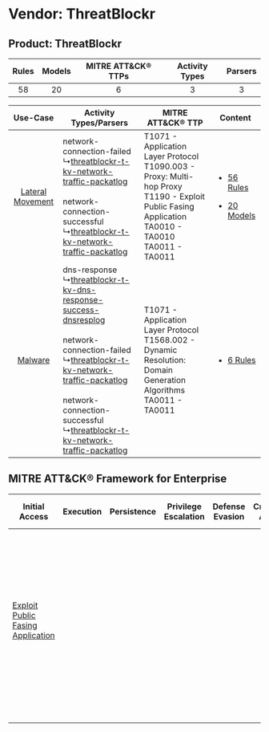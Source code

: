 Vendor: ThreatBlockr
====================
Product: ThreatBlockr
---------------------
| Rules | Models | MITRE ATT&CK® TTPs | Activity Types | Parsers |
|:-----:|:------:|:------------------:|:--------------:|:-------:|
|  58   |   20   |         6          |       3        |    3    |

|    Use-Case    | Activity Types/Parsers    | MITRE ATT&CK® TTP    | Content    |
|:----:| ---- | ---- | ---- |
| [Lateral Movement](../../../UseCases/uc_lateral_movement.md) |  network-connection-failed<br> ↳[threatblockr-t-kv-network-traffic-packatlog](Ps/pC_threatblockrtkvnetworktrafficpackatlog.md)<br><br> network-connection-successful<br> ↳[threatblockr-t-kv-network-traffic-packatlog](Ps/pC_threatblockrtkvnetworktrafficpackatlog.md)<br>    | T1071 - Application Layer Protocol<br>T1090.003 - Proxy: Multi-hop Proxy<br>T1190 - Exploit Public Fasing Application<br>TA0010 - TA0010<br>TA0011 - TA0011<br> | [<ul><li>56 Rules</li></ul><ul><li>20 Models</li></ul>](RM/r_m_threatblockr_threatblockr_Lateral_Movement.md) |
|          [Malware](../../../UseCases/uc_malware.md)          |  dns-response<br> ↳[threatblockr-t-kv-dns-response-success-dnsresplog](Ps/pC_threatblockrtkvdnsresponsesuccessdnsresplog.md)<br><br> network-connection-failed<br> ↳[threatblockr-t-kv-network-traffic-packatlog](Ps/pC_threatblockrtkvnetworktrafficpackatlog.md)<br><br> network-connection-successful<br> ↳[threatblockr-t-kv-network-traffic-packatlog](Ps/pC_threatblockrtkvnetworktrafficpackatlog.md)<br> | T1071 - Application Layer Protocol<br>T1568.002 - Dynamic Resolution: Domain Generation Algorithms<br>TA0011 - TA0011<br>    | [<ul><li>6 Rules</li></ul>](RM/r_m_threatblockr_threatblockr_Malware.md)    |

MITRE ATT&CK® Framework for Enterprise
--------------------------------------
| Initial Access                                                                         | Execution | Persistence | Privilege Escalation | Defense Evasion | Credential Access | Discovery | Lateral Movement | Collection | Command and Control                                                                                                                                                                                                                                                                                                                                                                                      | Exfiltration | Impact |
| -------------------------------------------------------------------------------------- | --------- | ----------- | -------------------- | --------------- | ----------------- | --------- | ---------------- | ---------- | -------------------------------------------------------------------------------------------------------------------------------------------------------------------------------------------------------------------------------------------------------------------------------------------------------------------------------------------------------------------------------------------------------- | ------------ | ------ |
| [Exploit Public Fasing Application](https://attack.mitre.org/techniques/T1190)<br><br> |           |             |                      |                 |                   |           |                  |            | [Dynamic Resolution](https://attack.mitre.org/techniques/T1568)<br><br>[Dynamic Resolution: Domain Generation Algorithms](https://attack.mitre.org/techniques/T1568/002)<br><br>[Proxy: Multi-hop Proxy](https://attack.mitre.org/techniques/T1090/003)<br><br>[Application Layer Protocol](https://attack.mitre.org/techniques/T1071)<br><br>[Proxy](https://attack.mitre.org/techniques/T1090)<br><br> |              |        |